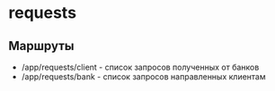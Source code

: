 # requests

## Маршруты

* /app/requests/client - список запросов полученных от банков
* /app/requests/bank - список запросов направленных клиентам
